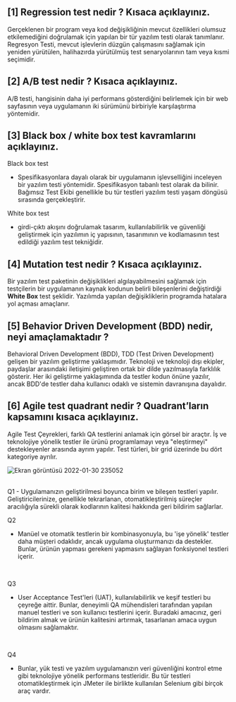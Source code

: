## [1] Regression test nedir ? Kısaca açıklayınız.

Gerçeklenen bir program veya kod değişikliğinin mevcut özellikleri olumsuz etkilemediğini doğrulamak için yapılan bir tür yazılım testi olarak tanımlanır. Regresyon Testi, mevcut işlevlerin düzgün çalışmasını sağlamak için yeniden yürütülen, halihazırda yürütülmüş test senaryolarının tam veya kısmi seçimidir.

## [2] A/B test nedir ? Kısaca açıklayınız.

A/B testi, hangisinin daha iyi performans gösterdiğini belirlemek için bir web sayfasının veya uygulamanın iki sürümünü birbiriyle karşılaştırma yöntemidir.

## [3] Black box / white box test kavramlarını açıklayınız.

Black box test 
- Spesifikasyonlara dayalı olarak bir uygulamanın işlevselliğini inceleyen bir yazılım testi yöntemidir. Spesifikasyon tabanlı test olarak da bilinir. Bağımsız Test Ekibi genellikle bu tür testleri yazılım testi yaşam döngüsü sırasında gerçekleştirir.

White box test  
- girdi-çıktı akışını doğrulamak tasarım, kullanılabilirlik ve güvenliği geliştirmek için yazılımın iç yapısının, tasarımının ve kodlamasının test edildiği yazılım test tekniğidir.


## [4] Mutation test nedir ? Kısaca açıklayınız.

Bir yazılım test paketinin değişiklikleri algılayabilmesini sağlamak için testçilerin bir uygulamanın kaynak kodunun belirli bileşenlerini değiştirdiği **White Box** test şeklidir. Yazılımda yapılan değişikliklerin programda hatalara yol açması amaçlanır.

## [5] Behavior Driven Development (BDD) nedir, neyi amaçlamaktadır ?

Behavioral Driven Development (BDD), TDD (Test Driven Development) gelişen bir yazılım geliştirme yaklaşımıdır. Teknoloji ve teknoloji dışı ekipler, paydaşlar arasındaki iletişimi geliştiren ortak bir dilde yazılmasıyla farklılık gösterir. Her iki geliştirme yaklaşımında da testler kodun önüne yazılır, ancak BDD'de testler daha kullanıcı odaklı ve sistemin davranışına dayalıdır.	

## [6] Agile test quadrant nedir ? Quadrant’ların kapsamını kısaca açıklayınız.

Agile Test Çeyrekleri, farklı QA testlerini anlamak için görsel bir araçtır. İş ve teknolojiye yönelik testler ile ürünü programlamayı veya "eleştirmeyi" destekleyenler arasında ayrım yapılır. Test türleri, bir grid üzerinde bu dört kategoriye ayrılır.

![Ekran görüntüsü 2022-01-30 235052](https://user-images.githubusercontent.com/53883971/151717332-0ce6852b-5212-4998-892d-1072d74ba0d3.png)

<br />
Q1
- Uygulamanızın geliştirilmesi boyunca birim ve bileşen testleri yapılır. Geliştiricilerinize, genellikle tekrarlanan, otomatikleştirilmiş süreçler aracılığıyla sürekli olarak kodlarının kalitesi hakkında geri bildirim sağlarlar.

<br />

Q2
- Manüel ve otomatik testlerin bir kombinasyonuyla, bu 'işe yönelik' testler daha müşteri odaklıdır, ancak uygulama oluşturmanızı da destekler. Bunlar, ürünün yapması gerekeni yapmasını sağlayan fonksiyonel testleri içerir.

<br />

Q3
- User Acceptance Test'leri (UAT), kullanılabilirlik ve keşif testleri bu çeyreğe aittir. Bunlar, deneyimli QA mühendisleri tarafından yapılan manuel testleri ve son kullanıcı testlerini içerir. Buradaki amacınız, geri bildirim almak ve ürünün kalitesini artırmak, tasarlanan amaca uygun olmasını sağlamaktır.

<br />

Q4
- Bunlar, yük testi ve yazılım uygulamanızın veri güvenliğini kontrol etme gibi teknolojiye yönelik performans testleridir. Bu tür testleri otomatikleştirmek için JMeter ile birlikte kullanılan Selenium gibi birçok araç vardır.